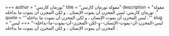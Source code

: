 +++
author = "نورمان كازنس"
title = "مقولة نورمان كازنس"
description = "مقولة نورمان كازنس: ليس المحزن أن يموت الإنسان ، و لكن المحزن أن يموت ما بداخله ."
quote = '''ليس المحزن أن يموت الإنسان ، و لكن المحزن أن يموت ما بداخله .''' 
slug = "ليس-المحزن-أن-يموت-الإنسان--و-لكن-المحزن-أن-يموت-ما-بداخله-"
+++
ليس المحزن أن يموت الإنسان ، و لكن المحزن أن يموت ما بداخله .
